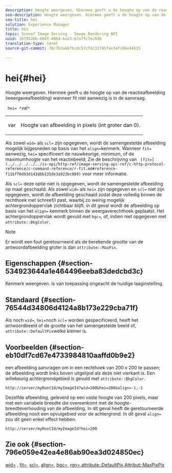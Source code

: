 ```yaml
---
description: Hoogte weergeven. Hiermee geeft u de hoogte op van de reactieafbeelding (weergaveafbeelding) wanneer fit niet aanwezig is in de aanvraag.
seo-description: Hoogte weergeven. Hiermee geeft u de hoogte op van de reactieafbeelding (weergaveafbeelding) wanneer fit niet aanwezig is in de aanvraag.
seo-title: hei
solution: Experience Manager
title: hei
topic: Scene7 Image Serving - Image Rendering API
uuid: 307952bb-604f-49b4-bce3-b7a7fc7ec63b
translation-type: tm+mt
source-git-commit: 7bc7b3a86fbcdc57cfdc31745fae3afc06e44b15

---
```



# hei{#hei}

Hoogte weergeven. Hiermee geeft u de hoogte op van de reactieafbeelding (weergaveafbeelding) wanneer fit niet aanwezig is in de aanvraag.

` hei= *`val`*`

<table id="simpletable_1A36827B6E6647888A4E6E868975D716"> 
 <tr class="strow"> 
  <td class="stentry"> <p> <span class="codeph"> <span class="varname"> var </span></span> </p> </td> 
  <td class="stentry"> <p>Hoogte van afbeelding in pixels (int groter dan 0). </p> </td> 
 </tr> 
</table>

Als zowel `wid=` als `scl=` zijn opgegeven, wordt de samengestelde afbeelding mogelijk bijgesneden op basis van het `align=`kenmerk. Wanneer `fit=` aanwezig, `hei=` specificeert de nauwkeurige, minimum, of de maximumhoogte van het reactiebeeld; Zie de beschrijving van ` [fit=](../../../../../is-api/http-ref/image-serving-api-ref/c-http-protocol-reference/c-command-reference/r-fit.md#reference-f11bff6d93d143d6b135de3a923bc989)` voor meer informatie.

Als `scl=` deze optie niet is opgegeven, wordt de samengestelde afbeelding op maat geschaald. Als zowel `wid=` als `hei=` zijn opgegeven en `scl=` niet zijn opgegeven, wordt de afbeelding geschaald zodat deze volledig binnen de rechthoek met schreef/i past, waarbij zo weinig mogelijk achtergrondoppervlak zichtbaar blijft. in dit geval wordt de afbeelding op basis van het `align=` kenmerk binnen de weergaverechthoek geplaatst. Het achtergrondoppervlak wordt gevuld met `bgc=`, of, indien niet opgegeven met `attribute::BkgColor`.

>[!NOTE]
>
>Er wordt een fout geretourneerd als de berekende grootte van de antwoordafbeelding groter is dan `attribute::MaxPix`.

## Eigenschappen {#section-534923644a1e464496eeba83dedcbd3c}

Kenmerk weergeven. Is van toepassing ongeacht de huidige laaginstelling.

## Standaard {#section-76544d34806d4124a8b173e229cba71f}

Als noch `wid=`, `hei=`noch `scl=` worden gespecificeerd, heeft het antwoordbeeld of de grootte van het samengestelde beeld of, `attribute::DefaultPix`welke kleiner is.

## Voorbeelden {#section-eb10df7cd67e4733984810aaffd0b9e2}

een afbeelding aanvragen om in een rechthoek van 200 x 200 te passen; de afbeelding wordt links boven uitgelijnd als deze niet vierkant is. Een willekeurig achtergrondgebied is gevuld met `attribute::BkgColor`.

`http://server/myRootId/myImageId?wid=200&hei=200&align=-1,-1`

Dezelfde afbeelding, geleverd op een vaste hoogte van 200 pixels, maar met een variabele breedte die overeenkomt met de hoogte-breedteverhouding van de afbeelding. In dit geval heeft de geretourneerde afbeelding nooit een opvulgebied voor de achtergrond. In dit geval `align=` zou dit geen enkel effect hebben.

`http://server/myRootId/myImageId?hei=200`

## Zie ook {#section-796e059e42ea4e86ab90ea3d024850ec}

[wid=](../../../../../is-api/http-ref/image-serving-api-ref/c-http-protocol-reference/c-command-reference/r-is-http-wid.md#reference-bfeadcb67bf4485f851eb21345527e47) , [fit=](../../../../../is-api/http-ref/image-serving-api-ref/c-http-protocol-reference/c-command-reference/r-fit.md#reference-f11bff6d93d143d6b135de3a923bc989), [scl=](../../../../../is-api/http-ref/image-serving-api-ref/c-http-protocol-reference/c-command-reference/r-scl.md#reference-b2a74e493d0d407e98fe350551ba3fcc), [align=](../../../../../is-api/http-ref/image-serving-api-ref/c-http-protocol-reference/c-command-reference/r-align.md#reference-b7d6b87c75124d78884f916dd6544bc7), [bgc=](../../../../../is-api/http-ref/image-serving-api-ref/c-http-protocol-reference/c-command-reference/r-bgc.md#reference-53376175f617446fbe5c69120f834b88), [](../../../../../is-api/http-ref/image-serving-api-ref/c-http-protocol-reference/c-command-reference/r-rgn.md#reference-daa9b80e0d8c4b1aa67d116b578d592f)[](../../../../../is-api/image-catalog/image-serving-api-ref/c-image-catalog-reference/c-attributes-reference/r-defaultpix.md#reference-996b2c22b30f4fd9b970c84063306df1)[rgn=,attribute::DefaultPix,Attribut::MaxPixPix](../../../../../is-api/image-catalog/image-serving-api-ref/c-image-catalog-reference/c-attributes-reference/r-maxpix.md#reference-e167d396ac794079ba8b5e6eb16eeda5)
